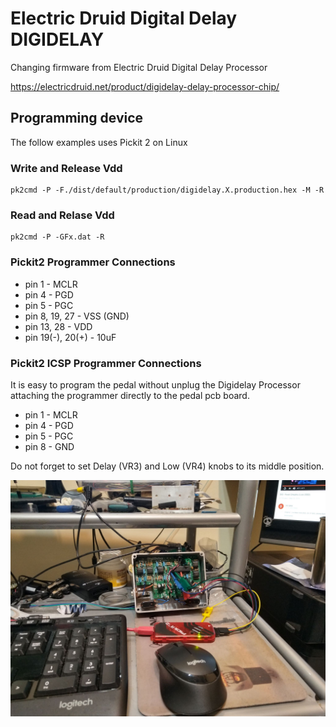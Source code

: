 # Electric Druid Digital Delay DIGIDELAY

Changing firmware from Electric Druid Digital Delay Processor

https://electricdruid.net/product/digidelay-delay-processor-chip/

## Programming device

The follow examples uses Pickit 2 on Linux

### Write and Release Vdd

	pk2cmd -P -F./dist/default/production/digidelay.X.production.hex -M -R

### Read and Relase Vdd

	pk2cmd -P -GFx.dat -R

### Pickit2 Programmer Connections

- pin 1 - MCLR
- pin 4 - PGD
- pin 5 - PGC
- pin 8, 19, 27 - VSS (GND)
- pin 13, 28 - VDD
- pin 19(-), 20(+) - 10uF

### Pickit2 ICSP Programmer Connections

It is easy to program the pedal without unplug the Digidelay Processor attaching 
the programmer directly to the pedal pcb board.

- pin 1 - MCLR
- pin 4 - PGD
- pin 5 - PGC
- pin 8 - GND

Do not forget to set Delay (VR3) and Low (VR4) knobs to its middle position.

![Connections](/doc/pickit2_connection.jpg)